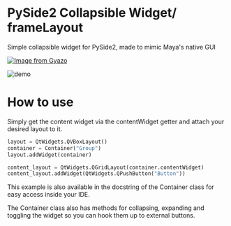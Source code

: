 # PySide2 Collapsible Widget/ frameLayout

Simple collapsible widget for PySide2, made to mimic Maya's native GUI

[![Image from Gyazo](https://i.gyazo.com/53dd3783ecbd4d84ab5b95b99b0721d2.gif)](https://gyazo.com/53dd3783ecbd4d84ab5b95b99b0721d2)

![demo](https://user-images.githubusercontent.com/50831997/120691061-49667a00-c4a6-11eb-82fd-dd70270dd1a9.gif)

# How to use

Simply get the content widget via the contentWidget getter and attach your desired layout to it.

```python
layout = QtWidgets.QVBoxLayout()
container = Container("Group")
layout.addWidget(container)

content_layout = QtWidgets.QGridLayout(container.contentWidget)
content_layout.addWidget(QtWidgets.QPushButton("Button"))
```

This example is also available in the docstring of the Container class for easy access inside your IDE.

The Container class also has methods for collapsing, expanding and toggling the widget so you can hook them up to external buttons.

